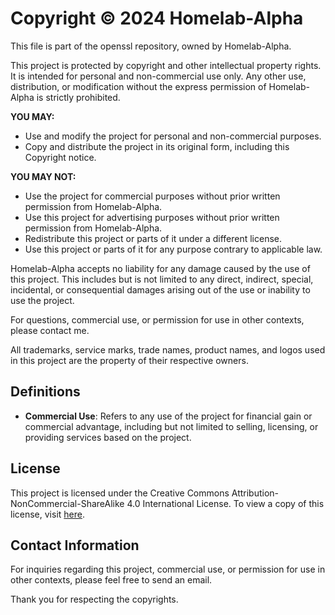 # Copyright © 2024 Homelab-Alpha

This file is part of the openssl repository, owned by Homelab-Alpha.

This project is protected by copyright and other intellectual property rights.
It is intended for personal and non-commercial use only. Any other use,
distribution, or modification without the express permission of Homelab-Alpha
is strictly prohibited.

**YOU MAY:**

- Use and modify the project for personal and non-commercial purposes.
- Copy and distribute the project in its original form, including this
Copyright notice.

**YOU MAY NOT:**

- Use the project for commercial purposes without prior written permission
from Homelab-Alpha.
- Use this project for advertising purposes without prior written permission
from Homelab-Alpha.
- Redistribute this project or parts of it under a different license.
- Use this project or parts of it for any purpose contrary to applicable law.

Homelab-Alpha accepts no liability for any damage caused by the use of this
project. This includes but is not limited to any direct, indirect, special,
incidental, or consequential damages arising out of the use or inability to
use the project.

For questions, commercial use, or permission for use in other contexts, please
contact me.

All trademarks, service marks, trade names, product names, and logos used in
this project are the property of their respective owners.

## Definitions

- **Commercial Use**: Refers to any use of the project for financial gain or
commercial advantage, including but not limited to selling, licensing, or
providing services based on the project.

## License

This project is licensed under the Creative Commons
Attribution-NonCommercial-ShareAlike 4.0 International License.
To view a copy of this license, visit [here].

## Contact Information

For inquiries regarding this project, commercial use, or permission for use in
other contexts, please feel free to send an email.

Thank you for respecting the copyrights.

[here]: https://creativecommons.org/licenses/by-nc-sa/4.0/
